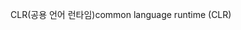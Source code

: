 <span data-ttu-id="5a7a9-101">CLR(공용 언어 런타임)</span><span class="sxs-lookup"><span data-stu-id="5a7a9-101">common language runtime (CLR)</span></span>